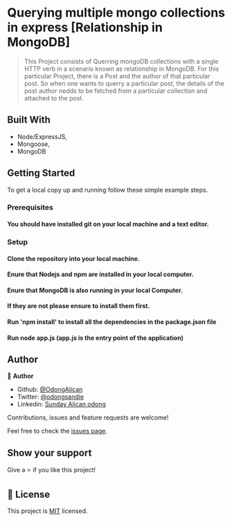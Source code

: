 # Querying multiple mongo collections in express [Relationship in MongoDB] 

> This Project consists of Querring mongoDB collections with a single HTTP verb in a scenario known as relationship in MongoDB. For this particular Project, there is a Post and the author of that particular post. So when one wants to querry a particular post, the details of the post author nedds to be fetched from a particular collection and attached to the post. 


## Built With

- Node/ExpressJS,
- Mongoose,
- MongoDB


## Getting Started

To get a local copy up and running follow these simple example steps.

### Prerequisites

#### You should have installed git on your local machine and a text editor.

### Setup

#### Clone the repository into your local machine.
#### Enure that Nodejs and npm are installed in your local computer.

#### Enure that MongoDB is also running in your local Computer.

#### If they are not please ensure to install them first.

#### Run 'npm install' to install all the dependencies in the package.json file
#### Run node app.js (app.js is the entry point of the application)
## Author

👤 **Author**

- Github: [@OdongAlican](https://github.com/OdongAlican)
- Twitter: [@odongsandie](https://twitter.com/odongsandie)
- Linkedin: [Sunday Alican odong](https://www.linkedin.com/in/sunday-alican-odong-b99226b7)

Contributions, issues and feature requests are welcome!

Feel free to check the [issues page](issues/).

## Show your support

Give a ⭐️ if you like this project!


## 📝 License

This project is [MIT](lic.url) licensed.
